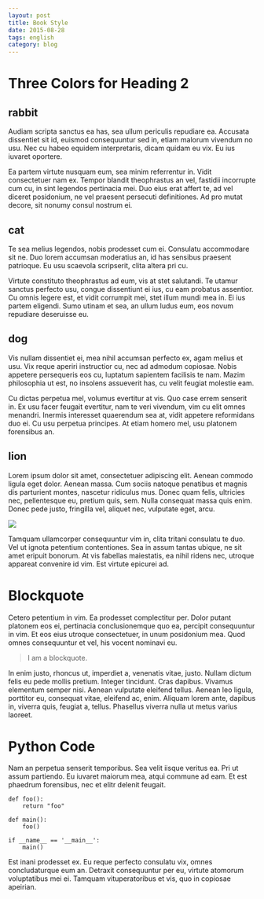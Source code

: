 ```yaml
---
layout: post
title: Book Style
date: 2015-08-28
tags: english
category: blog
---
```


Three Colors for Heading 2
==========================

rabbit
------

Audiam scripta sanctus ea has, sea ullum periculis repudiare ea. Accusata dissentiet sit id, euismod consequuntur sed in, etiam malorum vivendum no usu. Nec cu habeo equidem interpretaris, dicam quidam eu vix. Eu ius iuvaret oportere.

Ea partem virtute nusquam eum, sea minim referrentur in. Vidit consectetuer nam ex. Tempor blandit theophrastus an vel, fastidii incorrupte cum cu, in sint legendos pertinacia mei. Duo eius erat affert te, ad vel diceret posidonium, ne vel praesent persecuti definitiones. Ad pro mutat decore, sit nonumy consul nostrum ei.

cat
---

Te sea melius legendos, nobis prodesset cum ei. Consulatu accommodare sit ne. Duo lorem accumsan moderatius an, id has sensibus praesent patrioque. Eu usu scaevola scripserit, clita altera pri cu.

Virtute constituto theophrastus ad eum, vis at stet salutandi. Te utamur sanctus perfecto usu, congue dissentiunt ei ius, cu eam probatus assentior. Cu omnis legere est, et vidit corrumpit mei, stet illum mundi mea in. Ei ius partem eligendi. Sumo utinam et sea, an ullum ludus eum, eos novum repudiare deseruisse eu.

dog
---

Vis nullam dissentiet ei, mea nihil accumsan perfecto ex, agam melius et usu. Vix reque aperiri instructior cu, nec ad admodum copiosae. Nobis appetere persequeris eos cu, luptatum sapientem facilisis te nam. Mazim philosophia ut est, no insolens assueverit has, cu velit feugiat molestie eam.

Cu dictas perpetua mel, volumus evertitur at vis. Quo case errem senserit in. Ex usu facer feugait evertitur, nam te veri vivendum, vim cu elit omnes menandri. Inermis interesset quaerendum sea at, vidit appetere reformidans duo ei. Cu usu perpetua principes. At etiam homero mel, usu platonem forensibus an.

lion
----

Lorem ipsum dolor sit amet, consectetuer adipiscing elit. Aenean commodo ligula eget dolor. Aenean massa. Cum sociis natoque penatibus et magnis dis parturient montes, nascetur ridiculus mus. Donec quam felis, ultricies nec, pellentesque eu, pretium quis, sem. Nulla consequat massa quis enim. Donec pede justo, fringilla vel, aliquet nec, vulputate eget, arcu.

![](/assets/img/blog/dessert.jpg)

Tamquam ullamcorper consequuntur vim in, clita tritani consulatu te duo. Vel ut ignota petentium contentiones. Sea in assum tantas ubique, ne sit amet eripuit bonorum. At vis fabellas maiestatis, ea nihil ridens nec, utroque appareat convenire id vim. Est virtute epicurei ad.

Blockquote
==========

Cetero petentium in vim. Ea prodesset complectitur per. Dolor putant platonem eos ei, pertinacia conclusionemque quo ea, percipit consequuntur in vim. Et eos eius utroque consectetuer, in unum posidonium mea. Quod omnes consequuntur et vel, his vocent nominavi eu.

> I am a blockquote.

In enim justo, rhoncus ut, imperdiet a, venenatis vitae, justo. Nullam dictum felis eu pede mollis pretium. Integer tincidunt. Cras dapibus. Vivamus elementum semper nisi. Aenean vulputate eleifend tellus. Aenean leo ligula, porttitor eu, consequat vitae, eleifend ac, enim. Aliquam lorem ante, dapibus in, viverra quis, feugiat a, tellus. Phasellus viverra nulla ut metus varius laoreet. 

Python Code
===========

Nam an perpetua senserit temporibus. Sea velit iisque veritus ea. Pri ut assum partiendo. Eu iuvaret maiorum mea, atqui commune ad eam. Et est phaedrum forensibus, nec et elitr delenit feugait.

    def foo():
        return "foo"

    def main():
        foo()

    if __name__ == '__main__':
        main()

Est inani prodesset ex. Eu reque perfecto consulatu vix, omnes concludaturque eum an. Detraxit consequuntur per eu, virtute atomorum voluptatibus mei ei. Tamquam vituperatoribus et vis, quo in copiosae apeirian.
